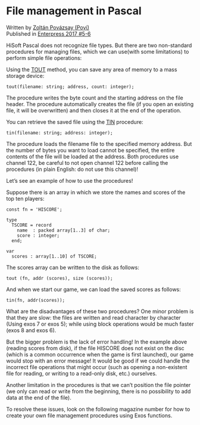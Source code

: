 # File management in Pascal

Written by [Zoltán Povázsay (Povi)](../../community/povi.md)  
Published in [Enterpress 2017 \#5-6](http://enterprise.iko.hu/magazines/Enterpress_2017_per_5-6_UK.pdf#page=8)  

HiSoft Pascal does not recognize file types. But there are two non-standard procedures for managing files, which we can use(with some limitations) to perform simple file operations: 

Using the [TOUT](../hisoft-pascal_man-en/man_s2-4-5-tout.md) method, you can save any area of memory to a mass storage device: 

`tout(filename: string; address, count: integer);` 

The procedure writes the byte count and the starting address on the file header. The procedure automatically creates the file (if you open an existing file, it will be overwritten) and then closes it at the end of the operation.

You can retrieve the saved file using the [TIN](../hisoft-pascal_man-en/man_s2-4-5-tin.md) procedure:

`tin(filename: string; address: integer);`

The procedure loads the filename file to the specified memory address. But the number of bytes you want to load cannot be specified, the entire contents of the file will be loaded at the address. Both procedures use channel 122, be careful to not open channel 122 before calling the procedures (in plain English: do not use this channel)! 

Let’s see an example of how to use the procedures! 

Suppose there is an array in which we store the names and scores of the top ten players:  

```
const fn = 'HISCORE';  

type     
  TSCORE = record      
    name  : packed array[1..3] of char;      
    score : integer;     
  end;
  
var     
  scores : array[1..10] of TSCORE; 
```  
  
The scores array can be written to the disk as follows: 
  
`tout (fn, addr (scores), size (scores));`
  
And when we start our game, we can load the saved scores as follows: 
   
`tin(fn, addr(scores));`

What are the disadvantages of these two procedures? One minor problem is that they are slow: the files are written and read character by character (Using exos 7 or exos 5); while using block operations would be much faster (exos 8 and exos 6). 

But the bigger problem is the lack of error handling! In the example above (reading scores from disk), if the file HISCORE does not exist on the disc (which is a common occurrence when the game is first launched), our game would stop with an error message! It would be good if we could handle the incorrect file operations that might occur (such as opening a non-existent file for reading, or writing to a read-only disk, etc.) ourselves.

Another limitation in the procedures is that we can’t position the file pointer (we only can read or write from the beginning, there is no possibility to add data at the end of the file).

To resolve these issues, look on the following magazine number for how to create your own file management procedures using Exos functions.